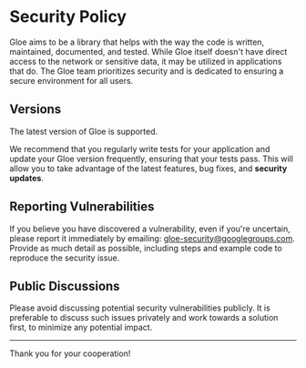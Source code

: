 # Security Policy

Gloe aims to be a library that helps with the way the code is written, maintained, documented, and tested. While Gloe itself doesn't have direct access to the network or sensitive data, it may be utilized in applications that do. The Gloe team prioritizes security and is dedicated to ensuring a secure environment for all users.

## Versions

The latest version of Gloe is supported.

We recommend that you regularly write tests for your application and update your Gloe version frequently, ensuring that your tests pass. This will allow you to take advantage of the latest features, bug fixes, and **security updates**.

## Reporting Vulnerabilities

If you believe you have discovered a vulnerability, even if you're uncertain, please report it immediately by emailing: gloe-security@googlegroups.com. Provide as much detail as possible, including steps and example code to reproduce the security issue.

## Public Discussions

Please avoid discussing potential security vulnerabilities publicly. It is preferable to discuss such issues privately and work towards a solution first, to minimize any potential impact.

---

Thank you for your cooperation!